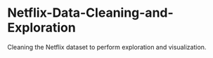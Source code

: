 # Netflix-Data-Cleaning-and-Exploration
Cleaning the Netflix dataset to perform exploration and visualization.
